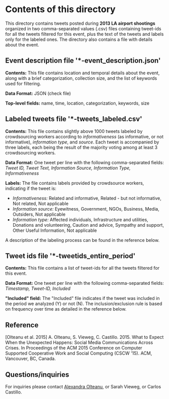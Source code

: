 Contents of this directory
==========================
This directory contains tweets posted during **2013 LA airport shootings** organized in two comma-separated values (.csv) files containing tweet-ids for all the tweets filtered for this event, plus the text of the tweets and labels only for the labeled ones. The directory also contains a file with details about the event.

Event description file '*-event_description.json'
-------------------------------------------------
**Contents:** This file contains location and temporal details about the event, along with a brief categorization, collection size, and the list of keywords used for filtering.

**Data Format:** JSON (check file)

**Top-level fields:** name, time, location, categorization, keywords, size

Labeled tweets file '*-tweets_labeled.csv'
------------------------------------------
**Contents:** This file contains slightly above 1000 tweets labeled by crowdsourcing workers according to *informativeness* (as informative, or not informative), *information type*, and *source*. Each tweet is accompanied by three labels, each being the result of the majority voting among at least 3 crowdsourcing workers.

**Data Format:** One tweet per line with the following comma-separated fields:
*Tweet ID, Tweet Text, Information Source, Information Type, Informativeness*

**Labels:**
The file contains labels provided by crowdsource workers, indicating if the tweet is:

 - *Informativeness:* Related and informative, Related - but not informative, Not related, Not applicable
 - *Information source:* Eyewitness, Government, NGOs, Business, Media, Outsiders, Not applicable
 - *Information type:* Affected individuals, Infrastructure and utilities, Donations and volunteering, Caution and advice, Sympathy and support, Other Useful Information, Not applicable

A description of the labeling process can be found in the reference below.

Tweet ids file '*-tweetids_entire_period'
-----------------------------------------
**Contents:** This file contains a list of tweet-ids for all the tweets filtered for this event.

**Data Format:** One tweet per line with the following comma-separated fields:
  *Timestamp, Tweet-ID, Included*

**"Included" field:**
The "Included" file indicates if the tweet was included in the period we analyzed (Y) or not (N). The inclusion/exclusion rule is based on frequency over time as detailed in the reference below.

Reference
---------
[Olteanu et al. 2015] A. Olteanu, S. Vieweg, C. Castillo. 2015. What to Expect When the Unexpected Happens: Social Media Communications Across Crises. In Proceedings of the ACM 2015 Conference on Computer Supported Cooperative Work and Social Computing (CSCW '15). ACM, Vancouver, BC, Canada.

Questions/inquiries
-------------------
For inquiries please contact [Alexandra Olteanu](mailto:alexandra.olteanu@epfl.ch), or Sarah Vieweg, or Carlos Castillo.
 
